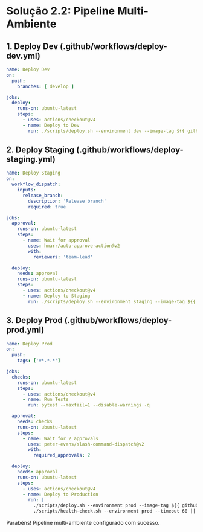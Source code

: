 # Solução 2.2: Pipeline Multi-Ambiente

## 1. Deploy Dev (.github/workflows/deploy-dev.yml)
```yaml
name: Deploy Dev
on:
  push:
    branches: [ develop ]

jobs:
  deploy:
    runs-on: ubuntu-latest
    steps:
      - uses: actions/checkout@v4
      - name: Deploy to Dev
        run: ./scripts/deploy.sh --environment dev --image-tag ${{ github.sha }}
```

## 2. Deploy Staging (.github/workflows/deploy-staging.yml)
```yaml
name: Deploy Staging
on:
  workflow_dispatch:
    inputs:
      release_branch:
        description: 'Release branch'
        required: true

jobs:
  approval:
    runs-on: ubuntu-latest
    steps:
      - name: Wait for approval
        uses: hmarr/auto-approve-action@v2
        with:
          reviewers: 'team-lead'

  deploy:
    needs: approval
    runs-on: ubuntu-latest
    steps:
      - uses: actions/checkout@v4
      - name: Deploy to Staging
        run: ./scripts/deploy.sh --environment staging --image-tag ${{ github.event.inputs.release_branch }}
```

## 3. Deploy Prod (.github/workflows/deploy-prod.yml)
```yaml
name: Deploy Prod
on:
  push:
    tags: ['v*.*.*']

jobs:
  checks:
    runs-on: ubuntu-latest
    steps:
      - uses: actions/checkout@v4
      - name: Run Tests
        run: pytest --maxfail=1 --disable-warnings -q

  approval:
    needs: checks
    runs-on: ubuntu-latest
    steps:
      - name: Wait for 2 approvals
        uses: peter-evans/slash-command-dispatch@v2
        with:
          required_approvals: 2

  deploy:
    needs: approval
    runs-on: ubuntu-latest
    steps:
      - uses: actions/checkout@v4
      - name: Deploy to Production
        run: |
          ./scripts/deploy.sh --environment prod --image-tag ${{ github.ref_name }}
          ./scripts/health-check.sh --environment prod --timeout 60 || ./scripts/rollback.sh --environment prod
```

Parabéns! Pipeline multi-ambiente configurado com sucesso.

